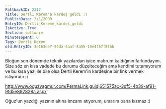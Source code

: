 ```yaml
---
FallbackID: 2317
Title: Dertli Kerem'a kardeş geldi :)
PublishDate: 2/1/2009
EntryID: Dertli_Kereme_kardes_geldi
IsActive: True
Section: software
MinutesSpent: 0
Tags: Dertli Kerem
old.EntryID: 3e163ee7-94da-4aaf-8a55-10e4f57f8fbb
---
```

Bloğun son dönemde teknik yazılardan iyice mahrum kaldığının
farkındayım. Size söz en kısa vadede bu durumu düzelteceğim ama kendimi
tutamıyorum ve bu kısa yazı ile bile olsa Dertli Kerem'in kardeşine bir
link vermek istiyorum :)

<http://www.oguzyagmur.com/PermaLink,guid,651575ac-3df5-4b39-af91-9fd5e892828a.aspx>

Oğuz'un yazdığı yazının altına imzamı atıyorum, umarım bana kızmaz :)



